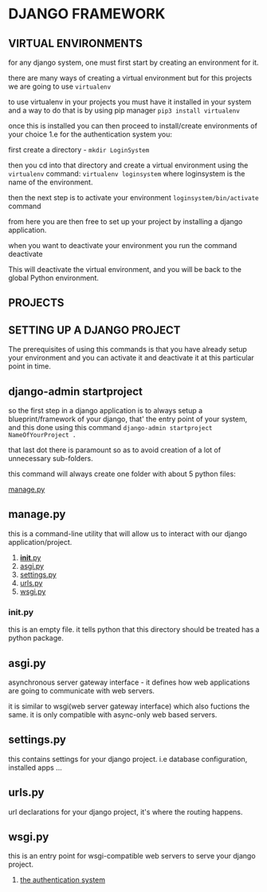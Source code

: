 # DJANGO FRAMEWORK

## VIRTUAL ENVIRONMENTS

for any django system, one must first start by creating an environment for it.

there are many ways of creating a virtual environment but for this projects we are going to use `virtualenv`

to use virtualenv in your projects you must have it installed in your system and a way to do that is by using pip manager
`pip3 install virtualenv`

once this is installed you can then proceed to install/create environments of your choice 1.e for the authentication system you:

first create a directory  - `mkdir LoginSystem`

then you cd into that directory and create a virtual environment using the `virtualenv` command:
`virtualenv loginsystem` where loginsystem is the name of the environment.

then the next step is to activate your environment `loginsystem/bin/activate` command

from here you are then free to set up your project by installing a django application.

when you want to deactivate your environment you run the command deactivate

This will deactivate the virtual environment, and you will be back to the global Python environment.

## PROJECTS

## SETTING UP A DJANGO PROJECT

The prerequisites of using this commands is that you have already setup your environment and you can activate it and deactivate it at this particular point in time.

## django-admin startproject

so the first step in a django application is to always setup a blueprint/framework of your django, that' the entry point of your system, and this done using this command `django-admin startproject NameOfYourProject .`

that last dot there is paramount so as to avoid creation of a lot of unnecessary sub-folders.

this command will always create one folder with about 5 python files:

[manage.py](./LoginSystem/manage.py)

## manage.py

this is a command-line utility that will allow us to interact with our django application/project.

1. [__init__.py](./LoginSystem/AuthLoginSystem/__init__.py)
2. [asgi.py](./LoginSystem/AuthLogin/../AuthLoginSystem/asgi.py)
3. [settings.py](./LoginSystem/settings.py)
4. [urls.py](LoginSystem/AuthLoginSystem/urls.py)
5. [wsgi.py](LoginSystem/AuthLoginSystem/wsgi.py)

### __init__.py

this is an empty file. it tells python that this directory should be treated has a python package.

## asgi.py

asynchronous server gateway interface - it defines how web applications are going to communicate with web servers.

it is similar to wsgi(web server gateway interface) which also fuctions the same. it is only compatible with async-only web based servers.

## settings.py

this contains settings for your django project. i.e database configuration, installed apps ...

## urls.py

url declarations for your django project, it's where the routing happens.

## wsgi.py

this is an entry point for wsgi-compatible web servers to serve your django project.

1. [the authentication system](./LoginSystem/)
